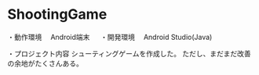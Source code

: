 # ShootingGame

・動作環境
　Android端末
　
・開発環境
　Android Studio(Java)

・プロジェクト内容
シューティングゲームを作成した。
ただし、まだまだ改善の余地がたくさんある。
